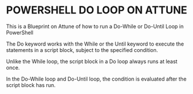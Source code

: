 # POWERSHELL DO LOOP ON ATTUNE

This is a Blueprint on Attune of how to run a Do-While or Do-Until Loop in PowerShell

The Do keyword works with the While or the Until keyword to execute the statements in a script block, subject to the specified condition.

Unlike the While loop, the script block in a Do loop always runs at least once.

In the Do-While loop and Do-Until loop, the condition is evaluated after the script block has run.
